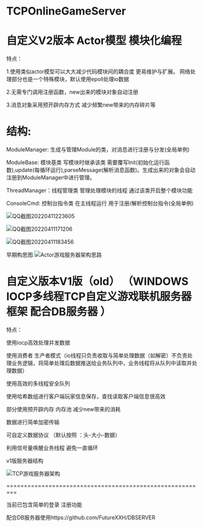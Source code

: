 # TCPOnlineGameServer
自定义V2版本  Actor模型 模块化编程
=========================================================
特点：

1.使用类似actor模型可以大大减少代码模块间的耦合度 更易维护与扩展。
网络处理部分也是一个特殊模块，默认使用epoll处理io数据

2.无需专门调用注册函数，new出来的模块对象自动注册

3.消息对象采用预开辟内存方式  减少频繁new带来的内存碎片等

结构:
===

ModuleManager:  生成与管理Module的类，对消息进行注册与分发(全局单例) 

ModuleBase: 模块基类 写模块时继承该类 需要覆写Init(初始化运行函数),update(每循环运行),parseMessage(解析消息函数)。生成出来的对象会自动注册到ModuleManager中进行管理。

ThreadManager：线程管理类 管理处理模块的线程 通过该类开启整个模块功能

ConsoleCmd: 控制台指令类 在主线程运行 用于注册/解析控制台指令(全局单例)



![QQ截图20220411223605](https://user-images.githubusercontent.com/60800578/162763181-13c2f4b0-0831-4632-9b12-ffe26ca28b10.png)


![QQ截图20220411171206](https://user-images.githubusercontent.com/60800578/162704451-40054d3e-9f8f-488f-85b8-2d2560dfaf3f.png)

![QQ截图20220411183456](https://user-images.githubusercontent.com/60800578/162723114-4493eea8-2cab-4a86-9568-b963e7e1946a.png)




早期构思图
![Actor游戏服务器架构思路](https://user-images.githubusercontent.com/60800578/161270995-b96a6d8a-6488-479b-8222-21a9ec12e351.png)







自定义版本V1版（old） （WINDOWS IOCP多线程TCP自定义游戏联机服务器框架 配合DB服务器 ）
===========================================================================

特点：

使用iocp高效处理并发数据

使用消费者 生产者模式（io线程只负责收取与简单处理数据（如解密）不负责处理业务逻辑，将简单处理后数据推送给业务队列中，业务线程将从队列中读取并处理数据）

使用高效的多线程安全队列

使用哈希数组进行客户端玩家信息保存，查找读取客户端信息很高效

部分使用预开辟内存 内存池 减少new带来的消耗

数据进行简单加密传输

可自定义数据协议   （默认按照 ：头-大小-数据）

利用信号量唤醒业务线程 避免一直循环



v1版服务器结构


![TCP游戏服务器架构](https://user-images.githubusercontent.com/60800578/135739241-7277575f-26ab-4210-9521-9185c0da1b95.png)

=========================================================

当前已包含简单的登录 注册功能

配合DB服务器使用https://github.com/FutureXXH/DBSERVER





